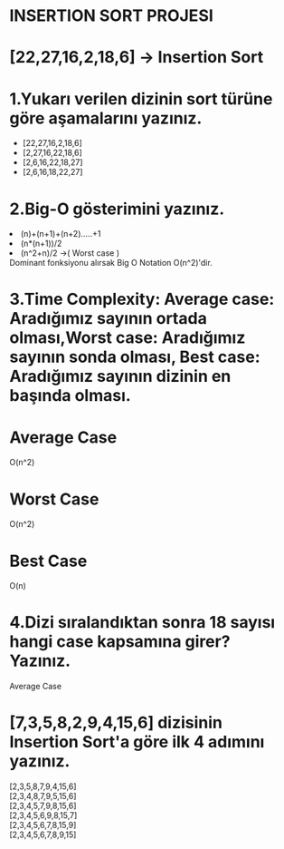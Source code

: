 # INSERTION SORT PROJESI

# [22,27,16,2,18,6] -> Insertion Sort
# 1.Yukarı verilen dizinin sort türüne göre aşamalarını yazınız.
<ul>
  <li> [22,27,16,2,18,6] </li>
  <li> [2,27,16,22,18,6] </li>
  <li> [2,6,16,22,18,27] </li>
  <li> [2,6,16,18,22,27] </li>
 </ul>

# 2.Big-O gösterimini yazınız.
<li> (n)+(n+1)+(n+2).....+1 </li>
<li> (n*(n+1))/2 </li>
<li> (n^2+n)/2 ->( Worst case ) </li> 
Dominant fonksiyonu alırsak Big O Notation O(n^2)'dir.

# 3.Time Complexity: Average case: Aradığımız sayının ortada olması,Worst case: Aradığımız sayının sonda olması, Best case: Aradığımız sayının dizinin en başında olması.

# Average Case 
O(n^2)
# Worst Case 
O(n^2) 
# Best Case 
O(n)

# 4.Dizi sıralandıktan sonra 18 sayısı hangi case kapsamına girer? Yazınız.
Average Case 


# [7,3,5,8,2,9,4,15,6] dizisinin Insertion Sort'a göre ilk 4 adımını yazınız.
[2,3,5,8,7,9,4,15,6] <br>
[2,3,4,8,7,9,5,15,6]<br>
[2,3,4,5,7,9,8,15,6]<br>
[2,3,4,5,6,9,8,15,7]<br>
[2,3,4,5,6,7,8,15,9]<br>
[2,3,4,5,6,7,8,9,15]











